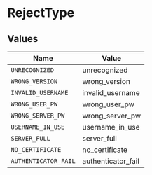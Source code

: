 # RejectType


## Values

| Name                 | Value                |
| -------------------- | -------------------- |
| `UNRECOGNIZED`       | unrecognized         |
| `WRONG_VERSION`      | wrong_version        |
| `INVALID_USERNAME`   | invalid_username     |
| `WRONG_USER_PW`      | wrong_user_pw        |
| `WRONG_SERVER_PW`    | wrong_server_pw      |
| `USERNAME_IN_USE`    | username_in_use      |
| `SERVER_FULL`        | server_full          |
| `NO_CERTIFICATE`     | no_certificate       |
| `AUTHENTICATOR_FAIL` | authenticator_fail   |